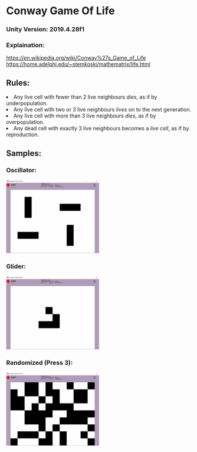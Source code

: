 # Conway Game Of Life

### Unity Version: 2019.4.28f1
### Explaination: 
https://en.wikipedia.org/wiki/Conway%27s_Game_of_Life </br>
https://home.adelphi.edu/~stemkoski/mathematrix/life.html

## Rules:
<li>Any live cell with fewer than 2 live neighbours <i>dies</i>, as if by underpopulation.</li>
<li>Any live cell with two or 3 live neighbours <i>lives</i> on to the next generation.</li>
<li>Any live cell with more than 3 live neighbours <i>dies</i>, as if by overpopulation.</li>
<li>Any dead cell with exactly 3 live neighbours becomes a <i>live cell</i>, as if by reproduction.</li>

## Samples:
### Oscillator:
<img src = "Samples/Sample1.gif" width= 50% />

### Glider:
<img src = "Samples/Sample2.gif" width= 50% />

### Randomized (Press 3):
<img src = "Samples/Sample3.gif" width= 50% />
